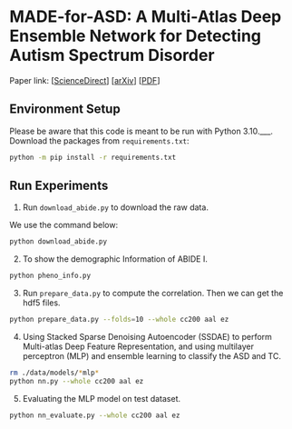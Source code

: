 # MADE-for-ASD: A Multi-Atlas Deep Ensemble Network for Detecting Autism Spectrum Disorder



Paper link: [[ScienceDirect](https://doi.org/10.1016/j.compbiomed.2024.109083)] [[arXiv](https://arxiv.org/abs/2407.07076)] [[PDF](https://hasan-rakibul.github.io/pdfs/liu2024made.pdf)]


## Environment Setup

Please be aware that this code is meant to be run with Python 3.10.___. Download the packages from `requirements.txt`:

```bash
python -m pip install -r requirements.txt
```
## Run Experiments
1. Run `download_abide.py` to download the raw data.

We use the command below:

```bash
python download_abide.py
```

2. To show the demographic Information of ABIDE I.

```bash
python pheno_info.py
```

3. Run `prepare_data.py` to compute the correlation. Then we can get the hdf5 files.

```bash
python prepare_data.py --folds=10 --whole cc200 aal ez
```

4. Using Stacked Sparse Denoising Autoencoder (SSDAE) to perform Multi-atlas Deep Feature Representation, and using multilayer perceptron (MLP) and ensemble learning to classify the ASD and TC.

```bash
rm ./data/models/*mlp*
python nn.py --whole cc200 aal ez
```  

5. Evaluating the MLP model on test dataset.
```bash
python nn_evaluate.py --whole cc200 aal ez
```
